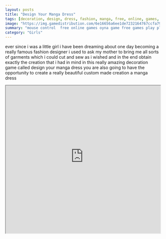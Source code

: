 ```yaml
---
layout: posts
title: "Design Your Manga Dress"
tags: [decoration, design, dress, fashion, manga, free, online, games, oyna, game, free, games, play, play, games]
image: "https://img.gamedistribution.com/6e16656a6ee1de7232164767ccfa7920.jpg"
summary: "mouse control  free online games oyna game free games play play games"
category: "Girls"
---
```


ever since i was a little girl i have been dreaming about one day becoming a really famous fashion designer i used to ask my mother to bring me all sorts of garments which i could cut and sew as i wished and in the end obtain exactly the creation that i had in mind in this really amazing decoration game called design your manga dress you are also going to have the opportunity to create a really beautiful custom made creation a manga dress

<iframe width="100%" height="480px;" src="https://flash.gamedistribution.com?game=6e16656a6ee1de7232164767ccfa7920"></iframe>